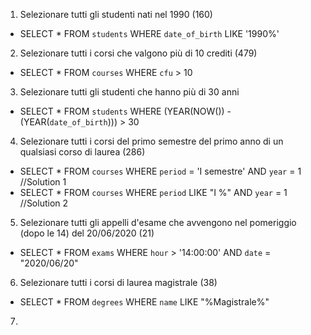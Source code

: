 1. Selezionare tutti gli studenti nati nel 1990 (160)

- SELECT * FROM `students` WHERE `date_of_birth` LIKE '1990%'

2. Selezionare tutti i corsi che valgono più di 10 crediti (479)

- SELECT * FROM `courses` WHERE `cfu` > 10

3. Selezionare tutti gli studenti che hanno più di 30 anni

- SELECT * FROM `students` WHERE (YEAR(NOW()) - (YEAR(`date_of_birth`))) > 30

4. Selezionare tutti i corsi del primo semestre del primo anno di un qualsiasi corso di
laurea (286)

- SELECT * FROM `courses` WHERE `period` = 'I semestre' AND `year` = 1      //Solution 1
- SELECT * FROM `courses` WHERE `period` LIKE "I %" AND `year` = 1          //Solution 2

5. Selezionare tutti gli appelli d'esame che avvengono nel pomeriggio (dopo le 14) del
20/06/2020 (21)

- SELECT * FROM `exams` WHERE `hour` > '14:00:00' AND `date` = "2020/06/20"

6. Selezionare tutti i corsi di laurea magistrale (38)

- SELECT * FROM `degrees` WHERE `name` LIKE "%Magistrale%"

7. 